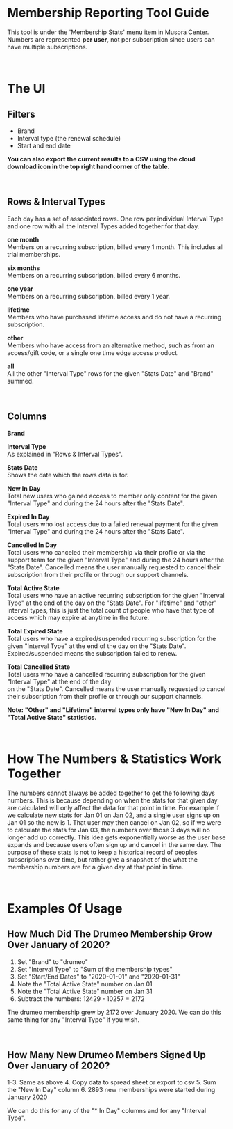 # Membership Reporting Tool Guide

This tool is under the 'Membership Stats' menu item in Musora Center. Numbers are represented **per user**, not per 
subscription since users can have multiple subscriptions.

<br>

# The UI

## Filters

- Brand
- Interval type (the renewal schedule)
- Start and end date

**You can also export the current results to a CSV using the cloud download icon in the top right hand corner of the 
table.**  

<br>

## Rows & Interval Types

Each day has a set of associated rows. One row per individual Interval Type and one row with all the Interval Types 
added together for that day.

**one month**  
Members on a recurring subscription, billed every 1 month. This includes all trial memberships.

**six months**  
Members on a recurring subscription, billed every 6 months.

**one year**  
Members on a recurring subscription, billed every 1 year.

**lifetime**  
Members who have purchased lifetime access and do not have a recurring subscription.

**other**  
Members who have access from an alternative method, such as from an access/gift code, or a single one time edge 
access product.

**all**  
All the other "Interval Type" rows for the given "Stats Date" and "Brand" summed.

<br>

## Columns

**Brand**  

**Interval Type**  
As explained in "Rows & Interval Types".

**Stats Date**  
Shows the date which the rows data is for.

**New In Day**  
Total new users who gained access to member only content for the given "Interval Type" and
during the 24 hours after the "Stats Date". 

**Expired In Day**  
Total users who lost access due to a failed renewal payment for the given "Interval Type" and
during the 24 hours after the "Stats Date". 

**Cancelled In Day**  
Total users who canceled their membership via their profile or via the support team for the given "Interval Type" and
during the 24 hours after the "Stats Date". Cancelled means the user manually requested to cancel their subscription 
from their profile or through our support channels.

**Total Active State**  
Total users who have an active recurring subscription for the given "Interval Type" at the end of the day 
on the "Stats Date". For "lifetime" and "other" interval types, this is just the total count of 
people who have that type of access which may expire at anytime in the future.

**Total Expired State**  
Total users who have a expired/suspended recurring subscription for the given "Interval Type" at the end of the day 
on the "Stats Date". Expired/suspended means the subscription failed to renew.

**Total Cancelled State**  
Total users who have a cancelled recurring subscription for the given "Interval Type" at the end of the day  
on the "Stats Date". Cancelled means the user manually requested to cancel their subscription from 
their profile or through our support channels.

**Note: "Other" and "Lifetime" interval types only have "New In Day" and "Total Active State" statistics.**

<br>

# How The Numbers & Statistics Work Together

The numbers cannot always be added together to get the following days numbers. This is because depending on when the 
stats for that given day are calculated will only affect the data for that point in time. For example if we calculate 
new stats for Jan 01 on Jan 02, and a single user signs up on Jan 01 so the new is 1. That user may then cancel on Jan 
02, so if we were to calculate the stats for Jan 03, the numbers over those 3 days will no longer add up correctly. 
This idea gets exponentially worse as the user base expands and because users often sign up and cancel in the same 
day. The purpose of these stats is not to keep a historical record of peoples subscriptions over time, but rather give a 
snapshot of the what the membership numbers are for a given day at that point in time.

<br>

# Examples Of Usage

## How Much Did The Drumeo Membership Grow Over January of 2020?
 
1. Set "Brand" to "drumeo"
2. Set "Interval Type" to "Sum of the membership types"
3. Set "Start/End Dates" to "2020-01-01" and "2020-01-31"
4. Note the "Total Active State" number on Jan 01
5. Note the "Total Active State" number on Jan 31
6. Subtract the numbers: 12429 - 10257 = 2172

The drumeo membership grew by 2172 over January 2020. We can do this same thing for any "Interval Type" if you wish.

<br>

## How Many New Drumeo Members Signed Up Over January of 2020?

1-3. Same as above
4. Copy data to spread sheet or export to csv
5. Sum the "New In Day" column
6. 2893 new memberships were started during January 2020

We can do this for any of the "* In Day" columns and for any "Interval Type".